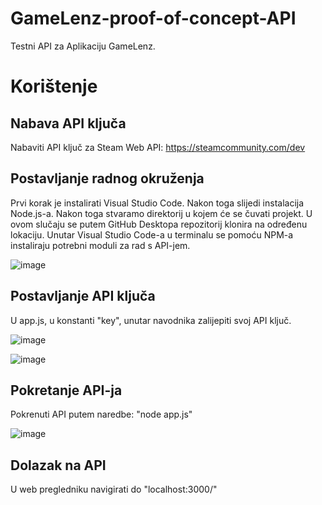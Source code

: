 # GameLenz-proof-of-concept-API
Testni API za Aplikaciju GameLenz.

# Korištenje
## Nabava API ključa
Nabaviti API ključ za Steam Web API: https://steamcommunity.com/dev

## Postavljanje radnog okruženja
Prvi korak je instalirati Visual Studio Code. Nakon toga slijedi instalacija Node.js-a. Nakon toga stvaramo direktorij u kojem će se čuvati projekt. U ovom slučaju se putem GitHub Desktopa repozitorij klonira na određenu lokaciju. Unutar Visual Studio Code-a u terminalu se pomoću NPM-a instaliraju potrebni moduli za rad s API-jem.

![image](https://github.com/user-attachments/assets/bb59c848-9415-4948-a84b-15fae1fdbdcb)

## Postavljanje API ključa
U app.js, u konstanti "key", unutar navodnika zalijepiti svoj API ključ.

![image](https://github.com/user-attachments/assets/64fffb39-0656-46f3-aa40-7bff46413627)

![image](https://github.com/user-attachments/assets/16689cd8-705d-4140-ad09-fbf3eba2193c)

## Pokretanje API-ja
Pokrenuti API putem naredbe: "node app.js"

![image](https://github.com/user-attachments/assets/dc0c4a97-c219-4ed3-a8c3-c650977d1519)

## Dolazak na API
U web pregledniku navigirati do "localhost:3000/"


